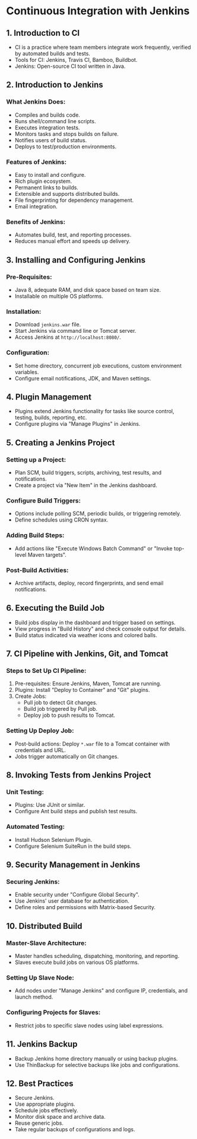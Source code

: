 # Continuous Integration with Jenkins

## 1. Introduction to CI

- CI is a practice where team members integrate work frequently, verified by automated builds and tests.
- Tools for CI: Jenkins, Travis CI, Bamboo, Buildbot.
- Jenkins: Open-source CI tool written in Java.

## 2. Introduction to Jenkins

### What Jenkins Does:
- Compiles and builds code.
- Runs shell/command line scripts.
- Executes integration tests.
- Monitors tasks and stops builds on failure.
- Notifies users of build status.
- Deploys to test/production environments.

### Features of Jenkins:
- Easy to install and configure.
- Rich plugin ecosystem.
- Permanent links to builds.
- Extensible and supports distributed builds.
- File fingerprinting for dependency management.
- Email integration.

### Benefits of Jenkins:
- Automates build, test, and reporting processes.
- Reduces manual effort and speeds up delivery.

## 3. Installing and Configuring Jenkins

### Pre-Requisites:
- Java 8, adequate RAM, and disk space based on team size.
- Installable on multiple OS platforms.

### Installation:
- Download `jenkins.war` file.
- Start Jenkins via command line or Tomcat server.
- Access Jenkins at `http://localhost:8080/`.

### Configuration:
- Set home directory, concurrent job executions, custom environment variables.
- Configure email notifications, JDK, and Maven settings.

## 4. Plugin Management

- Plugins extend Jenkins functionality for tasks like source control, testing, builds, reporting, etc.
- Configure plugins via "Manage Plugins" in Jenkins.

## 5. Creating a Jenkins Project

### Setting up a Project:
- Plan SCM, build triggers, scripts, archiving, test results, and notifications.
- Create a project via "New Item" in the Jenkins dashboard.

### Configure Build Triggers:
- Options include polling SCM, periodic builds, or triggering remotely.
- Define schedules using CRON syntax.

### Adding Build Steps:
- Add actions like "Execute Windows Batch Command" or "Invoke top-level Maven targets".

### Post-Build Activities:
- Archive artifacts, deploy, record fingerprints, and send email notifications.

## 6. Executing the Build Job

- Build jobs display in the dashboard and trigger based on settings.
- View progress in "Build History" and check console output for details.
- Build status indicated via weather icons and colored balls.

## 7. CI Pipeline with Jenkins, Git, and Tomcat

### Steps to Set Up CI Pipeline:
1. Pre-requisites: Ensure Jenkins, Maven, Tomcat are running.
2. Plugins: Install "Deploy to Container" and "Git" plugins.
3. Create Jobs:
   - Pull job to detect Git changes.
   - Build job triggered by Pull job.
   - Deploy job to push results to Tomcat.

### Setting Up Deploy Job:
- Post-build actions: Deploy `*.war` file to a Tomcat container with credentials and URL.
- Jobs trigger automatically on Git changes.

## 8. Invoking Tests from Jenkins Project

### Unit Testing:
- Plugins: Use JUnit or similar.
- Configure Ant build steps and publish test results.

### Automated Testing:
- Install Hudson Selenium Plugin.
- Configure Selenium SuiteRun in the build steps.

## 9. Security Management in Jenkins

### Securing Jenkins:
- Enable security under "Configure Global Security".
- Use Jenkins' user database for authentication.
- Define roles and permissions with Matrix-based Security.

## 10. Distributed Build

### Master-Slave Architecture:
- Master handles scheduling, dispatching, monitoring, and reporting.
- Slaves execute build jobs on various OS platforms.

### Setting Up Slave Node:
- Add nodes under "Manage Jenkins" and configure IP, credentials, and launch method.

### Configuring Projects for Slaves:
- Restrict jobs to specific slave nodes using label expressions.

## 11. Jenkins Backup

- Backup Jenkins home directory manually or using backup plugins.
- Use ThinBackup for selective backups like jobs and configurations.

## 12. Best Practices

- Secure Jenkins.
- Use appropriate plugins.
- Schedule jobs effectively.
- Monitor disk space and archive data.
- Reuse generic jobs.
- Take regular backups of configurations and logs.
